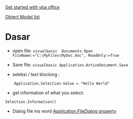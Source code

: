 [Get started with vba office](https://docs.microsoft.com/en-us/office/vba/library-reference/concepts/getting-started-with-vba-in-office)

[Object Model list](https://docs.microsoft.com/en-us/office/vba/api/overview/word/object-model)

# Dasar
* open file: ```visualbasic  Documents.Open FileName:="C:\MyFiles\MyDoc.doc", ReadOnly:=True ```
* Save file: ```visualbasic Application.ActiveDocument.Save ```

* seleksi / text blocking : 
```visualbasic     
    Application.Selection.Value = "Hello World"
```
* get information of what you select:
```visualbasic  
Selection.Information()
```

* Dialog file ms word  [Application.FileDialog property](https://docs.microsoft.com/en-us/office/vba/api/word.application.filedialog)


